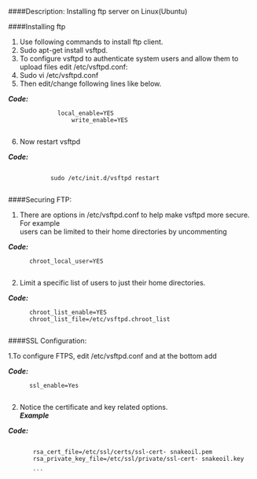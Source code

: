 ####Description:
Installing ftp server on Linux(Ubuntu)

####Installing ftp
1. Use following commands to install ftp client.<br />
2. Sudo apt-get install vsftpd.<br />
3. To configure vsftpd to authenticate system users and allow them to upload files edit /etc/vsftpd.conf:<br />
4. Sudo vi /etc/vsftpd.conf <br />
5. Then edit/change following lines like below.

**_Code:_**

```
              local_enable=YES
                  write_enable=YES
                  
 ```               
                  
6. Now restart vsftpd

**_Code:_**

```

            sudo /etc/init.d/vsftpd restart
            
  ```
  
####Securing FTP:

1. There are options in /etc/vsftpd.conf to help make vsftpd more secure. For example  
      users can be limited to their home directories by uncommenting
      
**_Code:_**

```    
      chroot_local_user=YES
   
 ```
 
2. Limit a specific list of users to just their home directories.

**_Code:_**

```
      chroot_list_enable=YES
      chroot_list_file=/etc/vsftpd.chroot_list
      
 ```
      
####SSL Configuration:
 
1.To configure FTPS, edit /etc/vsftpd.conf and at the bottom add

**_Code:_**

 ```    
       ssl_enable=Yes
       
 ```
 
2. Notice the certificate and key related options.<br />
**_Example_**

**_Code:_**

 ```

        rsa_cert_file=/etc/ssl/certs/ssl-cert- snakeoil.pem
        rsa_private_key_file=/etc/ssl/private/ssl-cert- snakeoil.key
        
        ```
